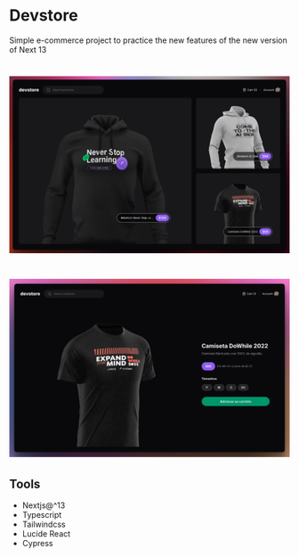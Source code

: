 # Devstore
Simple e-commerce project to practice the new features of the new version of Next 13


<h1 align="center">
  <img alt="Print Screen" src=".github/print-1.png" />
</h1>

<h1 align="center">
  <img alt="Print Screen" src=".github/print-2.png" />
</h1>


## Tools
- Nextjs@^13
- Typescript
- Tailwindcss
- Lucide React
- Cypress

